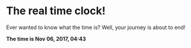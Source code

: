 # The real time clock!

Ever wanted to know what the time is? Well, your journey is about to end!

**The time is Nov 06, 2017, 04:43**
